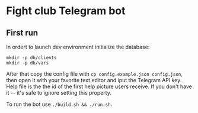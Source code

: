 # Fight club Telegram bot

## First run

In ordert to launch dev environment initialize the database:

```
mkdir -p db/clients
mkdir -p db/vars
```

After that copy the config file with `cp config.example.json config.json`, then
open it with your favorite text editor and iput the Telegram API key. Help file
is the the id of the first help picture users receive. If you don't have it --
it's safe to ignore setting this property.

To run the bot use `./build.sh && ./run.sh`.
